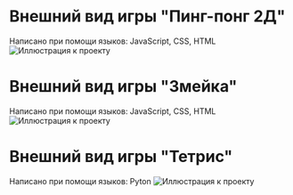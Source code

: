 # Внешний вид игры "Пинг-понг 2Д"
Написано при помощи языков: JavaScript, CSS, HTML
![Иллюстрация к проекту](https://github.com/Keksichek/Game-Development/assets/166395757/4cd3738c-c817-4209-85f5-4679b2bf2ad3)
# Внешний вид игры "Змейка"
Написано при помощи языков: JavaScript, CSS, HTML
![Иллюстрация к проекту](https://media.geeksforgeeks.org/wp-content/uploads/20221204085700/gfg1.gif)
# Внешний вид игры "Тетрис"
Написано при помощи языков: Pyton
![Иллюстрация к проекту](https://user-images.githubusercontent.com/55413271/71127325-cdf60780-21e2-11ea-808a-e1100b5647c2.png)
